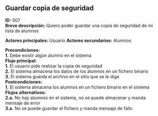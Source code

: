 ## Guardar copia de seguridad
**ID:** 007  
**Breve descripción:** Quiero poder guardar una copia de seguridad de mi lista de alumnos

**Actores principales:** Usuario
**Actores secundarios:** Alumnos

**Precondiciones:**  
**1.** Debe existir algún alumno en el sistema  
**Flujo principal:**  
**1.** El usuario pide realizar la copia de seguridad  
**2.** El sistema almacena los datos de los alumnos en un fichero binario  
**3.** El sistema guarda el archivo en el sitio que se le diga  
**Postcondiciones:**  
**1.** El sistema almacena los alumnos en un fichero binario en el sistema  
**Flujos alternativos:**  
**2.a.** No hay alumnos en el sistema, no se puede almacenar y manda mensaje de error  
**3.a.** No se puede guardar el fichero y manda mensaje de fallo  
